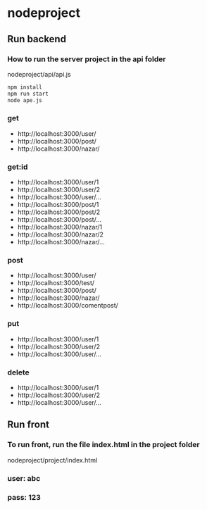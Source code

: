 # nodeproject

## Run backend
### How to run the server project in the api folder
nodeproject/api/api.js
```bash
npm install
npm run start
node ape.js
```

### get
- http://localhost:3000/user/
- http://localhost:3000/post/
- http://localhost:3000/nazar/
### get:id
- http://localhost:3000/user/1
- http://localhost:3000/user/2
- http://localhost:3000/user/...
- http://localhost:3000/post/1
- http://localhost:3000/post/2
- http://localhost:3000/post/...
- http://localhost:3000/nazar/1
- http://localhost:3000/nazar/2
- http://localhost:3000/nazar/...
### post
- http://localhost:3000/user/
- http://localhost:3000/test/
- http://localhost:3000/post/
- http://localhost:3000/nazar/
- http://localhost:3000/comentpost/
### put
- http://localhost:3000/user/1
- http://localhost:3000/user/2
- http://localhost:3000/user/...
### delete
- http://localhost:3000/user/1
- http://localhost:3000/user/2
- http://localhost:3000/user/...

## Run front
### To run front, run the file index.html in the project folder
nodeproject/project/index.html

### user: abc
### pass: 123